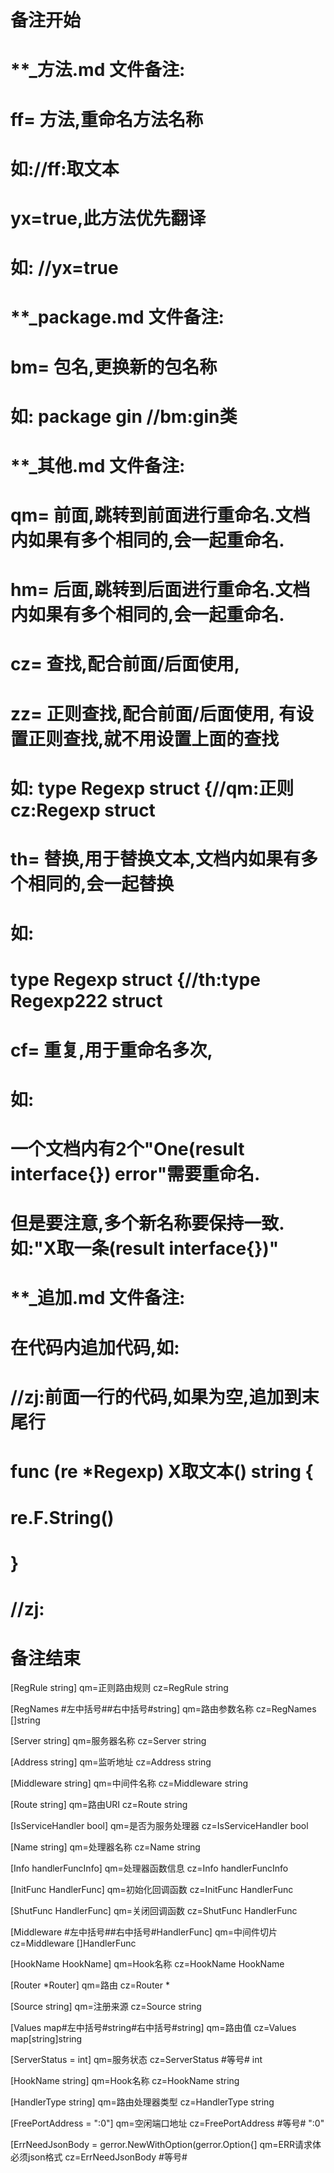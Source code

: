 # 备注开始
# **_方法.md 文件备注:
# ff= 方法,重命名方法名称
# 如://ff:取文本
#
# yx=true,此方法优先翻译
# 如: //yx=true

# **_package.md 文件备注:
# bm= 包名,更换新的包名称 
# 如: package gin //bm:gin类

# **_其他.md 文件备注:
# qm= 前面,跳转到前面进行重命名.文档内如果有多个相同的,会一起重命名.
# hm= 后面,跳转到后面进行重命名.文档内如果有多个相同的,会一起重命名.
# cz= 查找,配合前面/后面使用,
# zz= 正则查找,配合前面/后面使用, 有设置正则查找,就不用设置上面的查找
# 如: type Regexp struct {//qm:正则 cz:Regexp struct
#
# th= 替换,用于替换文本,文档内如果有多个相同的,会一起替换
# 如:
# type Regexp struct {//th:type Regexp222 struct
#
# cf= 重复,用于重命名多次,
# 如: 
# 一个文档内有2个"One(result interface{}) error"需要重命名.
# 但是要注意,多个新名称要保持一致. 如:"X取一条(result interface{})"

# **_追加.md 文件备注:
# 在代码内追加代码,如:
# //zj:前面一行的代码,如果为空,追加到末尾行
# func (re *Regexp) X取文本() string { 
# re.F.String()
# }
# //zj:
# 备注结束

[RegRule string]
qm=正则路由规则
cz=RegRule string

[RegNames #左中括号##右中括号#string]
qm=路由参数名称
cz=RegNames []string

[Server string]
qm=服务器名称
cz=Server string

[Address string]
qm=监听地址
cz=Address string

[Middleware string]
qm=中间件名称
cz=Middleware string

[Route string]
qm=路由URI
cz=Route string

[IsServiceHandler bool]
qm=是否为服务处理器
cz=IsServiceHandler bool

[Name string]
qm=处理器名称
cz=Name string

[Info handlerFuncInfo]
qm=处理器函数信息
cz=Info handlerFuncInfo

[InitFunc HandlerFunc]
qm=初始化回调函数
cz=InitFunc HandlerFunc

[ShutFunc HandlerFunc]
qm=关闭回调函数
cz=ShutFunc HandlerFunc

[Middleware #左中括号##右中括号#HandlerFunc]
qm=中间件切片
cz=Middleware []HandlerFunc

[HookName HookName]
qm=Hook名称
cz=HookName HookName

[Router *Router]
qm=路由
cz=Router *

[Source string]
qm=注册来源
cz=Source string

[Values map#左中括号#string#右中括号#string]
qm=路由值
cz=Values map[string]string

[ServerStatus = int]
qm=服务状态
cz=ServerStatus #等号# int

[HookName string]
qm=Hook名称
cz=HookName string

[HandlerType string]
qm=路由处理器类型
cz=HandlerType string

[FreePortAddress = ":0"]
qm=空闲端口地址
cz=FreePortAddress #等号# ":0"

[ErrNeedJsonBody = gerror.NewWithOption(gerror.Option{]
qm=ERR请求体必须json格式
cz=ErrNeedJsonBody #等号#
